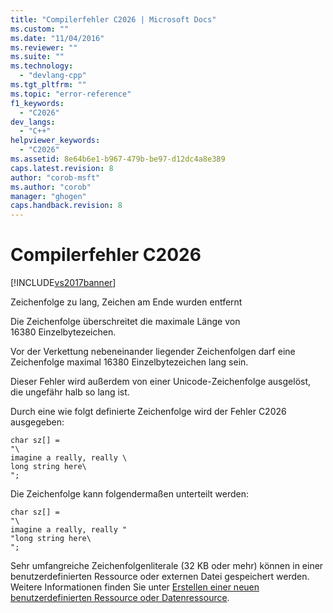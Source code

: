```yaml
---
title: "Compilerfehler C2026 | Microsoft Docs"
ms.custom: ""
ms.date: "11/04/2016"
ms.reviewer: ""
ms.suite: ""
ms.technology: 
  - "devlang-cpp"
ms.tgt_pltfrm: ""
ms.topic: "error-reference"
f1_keywords: 
  - "C2026"
dev_langs: 
  - "C++"
helpviewer_keywords: 
  - "C2026"
ms.assetid: 8e64b6e1-b967-479b-be97-d12dc4a8e389
caps.latest.revision: 8
author: "corob-msft"
ms.author: "corob"
manager: "ghogen"
caps.handback.revision: 8
---
```

# Compilerfehler C2026
[!INCLUDE[vs2017banner](../../assembler/inline/includes/vs2017banner.md)]

Zeichenfolge zu lang, Zeichen am Ende wurden entfernt  
  
 Die Zeichenfolge überschreitet die maximale Länge von 16380 Einzelbytezeichen.  
  
 Vor der Verkettung nebeneinander liegender Zeichenfolgen darf eine Zeichenfolge maximal 16380 Einzelbytezeichen lang sein.  
  
 Dieser Fehler wird außerdem von einer Unicode\-Zeichenfolge ausgelöst, die ungefähr halb so lang ist.  
  
 Durch eine wie folgt definierte Zeichenfolge wird der Fehler C2026 ausgegeben:  
  
```  
char sz[] =  
"\  
imagine a really, really \  
long string here\  
";  
```  
  
 Die Zeichenfolge kann folgendermaßen unterteilt werden:  
  
```  
char sz[] =  
"\  
imagine a really, really "  
"long string here\  
";  
```  
  
 Sehr umfangreiche Zeichenfolgenliterale \(32 KB oder mehr\) können in einer benutzerdefinierten Ressource oder externen Datei gespeichert werden.  Weitere Informationen finden Sie unter [Erstellen einer neuen benutzerdefinierten Ressource oder Datenressource](../../mfc/creating-a-new-custom-or-data-resource.md).